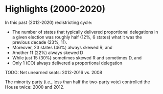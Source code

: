 # Highlights (2000-2020)

In this past (2012-2020) redistricting cycle:

- The number of states that typically delivered proportional delegations in a given election was roughly half (12%, 6 states) what it was the previous decade (23%, 11).
- Moreover, 23 states (46%) always skewed R, and
- Another 11 (22%) always skewed D
- While just 15 (30%) sometimes skewed R and sometimes D, and
- Only 1 (CO) always delivered a proportional delegation

TODO: Net unearned seats: 2012-2016 vs. 2008

The minority party (i.e., less than half the two-party vote) controlled the House twice: 2000 and 2012.

